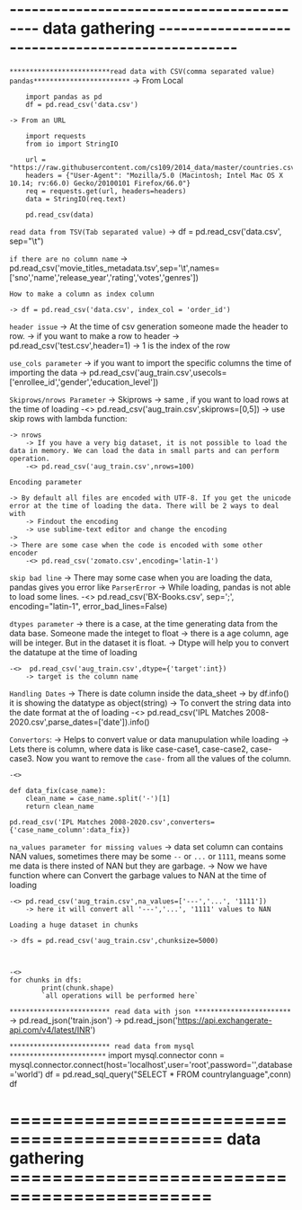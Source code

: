 # ------------------------------------------ data gathering -------------------------------------------------


`*************************read data with CSV(comma separated value) pandas************************`
    -> From Local

        import pandas as pd
        df = pd.read_csv('data.csv')

    -> From an URL

        import requests
        from io import StringIO

        url = "https://raw.githubusercontent.com/cs109/2014_data/master/countries.csv"
        headers = {"User-Agent": "Mozilla/5.0 (Macintosh; Intel Mac OS X 10.14; rv:66.0) Gecko/20100101 Firefox/66.0"}
        req = requests.get(url, headers=headers)
        data = StringIO(req.text)

        pd.read_csv(data)

`read data from TSV(Tab separated value)`
    -> df = pd.read_csv('data.csv', sep="\t")

`if there are no column name`
    -> pd.read_csv('movie_titles_metadata.tsv',sep='\t',names=['sno','name','release_year','rating','votes','genres'])

`How to make a column as index column`
    
    -> df = pd.read_csv('data.csv', index_col = 'order_id')

`header issue`
    -> At the time of csv generation someone made the header to row. 
    -> if you want to make a row to header
        -> pd.read_csv('test.csv',header=1)
            -> 1 is the index of the row

`use_cols parameter`
    -> if you want to import the specific columns the time of importing the data
    -> 
    pd.read_csv('aug_train.csv',usecols=['enrollee_id','gender','education_level'])

`Skiprows/nrows Parameter`
    -> Skiprows
        -> same , if you want to load rows at the time of loading
        -<> pd.read_csv('aug_train.csv',skiprows=[0,5])
        -> use skip rows with lambda function:

    -> nrows
        -> If you have a very big dataset, it is not possible to load the data in memory. We can load the data in small parts and can perform operation.
        -<> pd.read_csv('aug_train.csv',nrows=100)

`Encoding parameter`

    -> By default all files are encoded with UTF-8. If you get the unicode error at the time of loading the data. There will be 2 ways to deal with
        -> Findout the encoding
        -> use sublime-text editor and change the encoding
    -> 
    -> There are some case when the code is encoded with some other encoder
        -<> pd.read_csv('zomato.csv',encoding='latin-1')

`skip bad line`
    -> There may some case when you are loading the data, pandas gives you error like `ParserError`
    -> While loading, pandas is not able to load some lines.
    -<> pd.read_csv('BX-Books.csv', sep=';', encoding="latin-1", error_bad_lines=False)

`dtypes parameter`
    -> there is a case, at the time generating data from the data base. Someone made the integet to float
    -> there is a age column, age will be integer. But in the dataset it is float. 
    -> Dtype will help you to convert the datatupe at the time of loading

    -<>  pd.read_csv('aug_train.csv',dtype={'target':int})
        -> target is the column name
    
`Handling Dates`
    -> There is date column inside the data_sheet
    -> by df.info() it is showing the datatype as object(string)
    -> To convert the string data into the date format at the of loading
    -<> pd.read_csv('IPL Matches 2008-2020.csv',parse_dates=['date']).info()

`Convertors`:
    -> Helps to convert value or data manupulation while loading
    -> Lets there is column, where data is like case-case1, case-case2, case-case3. Now you want to remove the `case-` from all the values of the column.

    -<>

    def data_fix(case_name):
        clean_name = case_name.split('-')[1]
        return clean_name

    pd.read_csv('IPL Matches 2008-2020.csv',converters={'case_name_column':data_fix})


`na_values parameter for missing values`
    -> data set column can contains NAN values, sometimes there may be some `--` or `...` or `1111`, means some me data is there insted of NAN but they are garbage.
    -> Now we have function where can Convert the garbage values to NAN at the time of loading

    -<> pd.read_csv('aug_train.csv',na_values=['---','...', '1111'])
        -> here it will convert all '---','...', '1111' values to NAN


`Loading a huge dataset in chunks`

    -> dfs = pd.read_csv('aug_train.csv',chunksize=5000)
    
    
    
    -<> 
    for chunks in dfs:
            print(chunk.shape)
            `all operations will be performed here`




`************************* read data with json ************************`
-> pd.read_json('train.json')
-> pd.read_json('https://api.exchangerate-api.com/v4/latest/INR')

`************************* read data from mysql ************************`
import mysql.connector
conn = mysql.connector.connect(host='localhost',user='root',password='',database='world')
df = pd.read_sql_query("SELECT * FROM countrylanguage",conn)
df

# ============================================== data gathering =============================================
